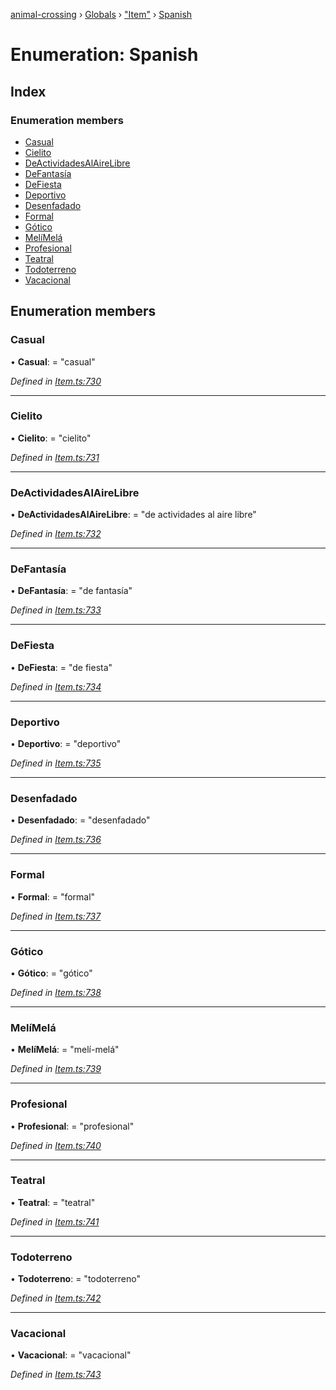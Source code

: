 [animal-crossing](../README.md) › [Globals](../globals.md) › ["Item"](../modules/_item_.md) › [Spanish](_item_.spanish.md)

# Enumeration: Spanish

## Index

### Enumeration members

* [Casual](_item_.spanish.md#casual)
* [Cielito](_item_.spanish.md#cielito)
* [DeActividadesAlAireLibre](_item_.spanish.md#deactividadesalairelibre)
* [DeFantasía](_item_.spanish.md#defantasía)
* [DeFiesta](_item_.spanish.md#defiesta)
* [Deportivo](_item_.spanish.md#deportivo)
* [Desenfadado](_item_.spanish.md#desenfadado)
* [Formal](_item_.spanish.md#formal)
* [Gótico](_item_.spanish.md#gótico)
* [MelíMelá](_item_.spanish.md#melímelá)
* [Profesional](_item_.spanish.md#profesional)
* [Teatral](_item_.spanish.md#teatral)
* [Todoterreno](_item_.spanish.md#todoterreno)
* [Vacacional](_item_.spanish.md#vacacional)

## Enumeration members

###  Casual

• **Casual**: = "casual"

*Defined in [Item.ts:730](https://github.com/Norviah/animal-crossing/blob/e332c53/module/types/Item.ts#L730)*

___

###  Cielito

• **Cielito**: = "cielito"

*Defined in [Item.ts:731](https://github.com/Norviah/animal-crossing/blob/e332c53/module/types/Item.ts#L731)*

___

###  DeActividadesAlAireLibre

• **DeActividadesAlAireLibre**: = "de actividades al aire libre"

*Defined in [Item.ts:732](https://github.com/Norviah/animal-crossing/blob/e332c53/module/types/Item.ts#L732)*

___

###  DeFantasía

• **DeFantasía**: = "de fantasía"

*Defined in [Item.ts:733](https://github.com/Norviah/animal-crossing/blob/e332c53/module/types/Item.ts#L733)*

___

###  DeFiesta

• **DeFiesta**: = "de fiesta"

*Defined in [Item.ts:734](https://github.com/Norviah/animal-crossing/blob/e332c53/module/types/Item.ts#L734)*

___

###  Deportivo

• **Deportivo**: = "deportivo"

*Defined in [Item.ts:735](https://github.com/Norviah/animal-crossing/blob/e332c53/module/types/Item.ts#L735)*

___

###  Desenfadado

• **Desenfadado**: = "desenfadado"

*Defined in [Item.ts:736](https://github.com/Norviah/animal-crossing/blob/e332c53/module/types/Item.ts#L736)*

___

###  Formal

• **Formal**: = "formal"

*Defined in [Item.ts:737](https://github.com/Norviah/animal-crossing/blob/e332c53/module/types/Item.ts#L737)*

___

###  Gótico

• **Gótico**: = "gótico"

*Defined in [Item.ts:738](https://github.com/Norviah/animal-crossing/blob/e332c53/module/types/Item.ts#L738)*

___

###  MelíMelá

• **MelíMelá**: = "melí-melá"

*Defined in [Item.ts:739](https://github.com/Norviah/animal-crossing/blob/e332c53/module/types/Item.ts#L739)*

___

###  Profesional

• **Profesional**: = "profesional"

*Defined in [Item.ts:740](https://github.com/Norviah/animal-crossing/blob/e332c53/module/types/Item.ts#L740)*

___

###  Teatral

• **Teatral**: = "teatral"

*Defined in [Item.ts:741](https://github.com/Norviah/animal-crossing/blob/e332c53/module/types/Item.ts#L741)*

___

###  Todoterreno

• **Todoterreno**: = "todoterreno"

*Defined in [Item.ts:742](https://github.com/Norviah/animal-crossing/blob/e332c53/module/types/Item.ts#L742)*

___

###  Vacacional

• **Vacacional**: = "vacacional"

*Defined in [Item.ts:743](https://github.com/Norviah/animal-crossing/blob/e332c53/module/types/Item.ts#L743)*
